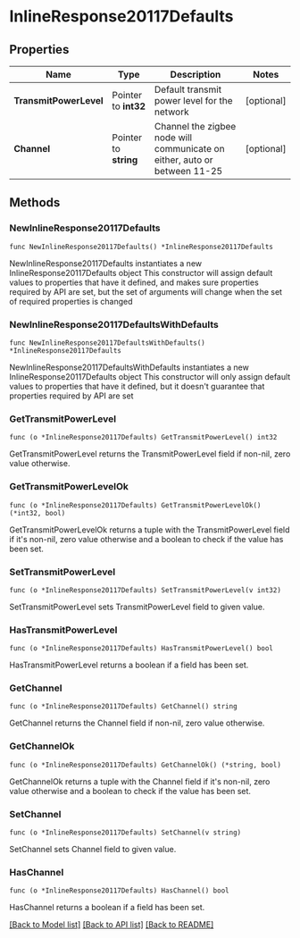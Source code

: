 # InlineResponse20117Defaults

## Properties

Name | Type | Description | Notes
------------ | ------------- | ------------- | -------------
**TransmitPowerLevel** | Pointer to **int32** | Default transmit power level for the network | [optional] 
**Channel** | Pointer to **string** | Channel the zigbee node will communicate on either, auto or between 11-25 | [optional] 

## Methods

### NewInlineResponse20117Defaults

`func NewInlineResponse20117Defaults() *InlineResponse20117Defaults`

NewInlineResponse20117Defaults instantiates a new InlineResponse20117Defaults object
This constructor will assign default values to properties that have it defined,
and makes sure properties required by API are set, but the set of arguments
will change when the set of required properties is changed

### NewInlineResponse20117DefaultsWithDefaults

`func NewInlineResponse20117DefaultsWithDefaults() *InlineResponse20117Defaults`

NewInlineResponse20117DefaultsWithDefaults instantiates a new InlineResponse20117Defaults object
This constructor will only assign default values to properties that have it defined,
but it doesn't guarantee that properties required by API are set

### GetTransmitPowerLevel

`func (o *InlineResponse20117Defaults) GetTransmitPowerLevel() int32`

GetTransmitPowerLevel returns the TransmitPowerLevel field if non-nil, zero value otherwise.

### GetTransmitPowerLevelOk

`func (o *InlineResponse20117Defaults) GetTransmitPowerLevelOk() (*int32, bool)`

GetTransmitPowerLevelOk returns a tuple with the TransmitPowerLevel field if it's non-nil, zero value otherwise
and a boolean to check if the value has been set.

### SetTransmitPowerLevel

`func (o *InlineResponse20117Defaults) SetTransmitPowerLevel(v int32)`

SetTransmitPowerLevel sets TransmitPowerLevel field to given value.

### HasTransmitPowerLevel

`func (o *InlineResponse20117Defaults) HasTransmitPowerLevel() bool`

HasTransmitPowerLevel returns a boolean if a field has been set.

### GetChannel

`func (o *InlineResponse20117Defaults) GetChannel() string`

GetChannel returns the Channel field if non-nil, zero value otherwise.

### GetChannelOk

`func (o *InlineResponse20117Defaults) GetChannelOk() (*string, bool)`

GetChannelOk returns a tuple with the Channel field if it's non-nil, zero value otherwise
and a boolean to check if the value has been set.

### SetChannel

`func (o *InlineResponse20117Defaults) SetChannel(v string)`

SetChannel sets Channel field to given value.

### HasChannel

`func (o *InlineResponse20117Defaults) HasChannel() bool`

HasChannel returns a boolean if a field has been set.


[[Back to Model list]](../README.md#documentation-for-models) [[Back to API list]](../README.md#documentation-for-api-endpoints) [[Back to README]](../README.md)


